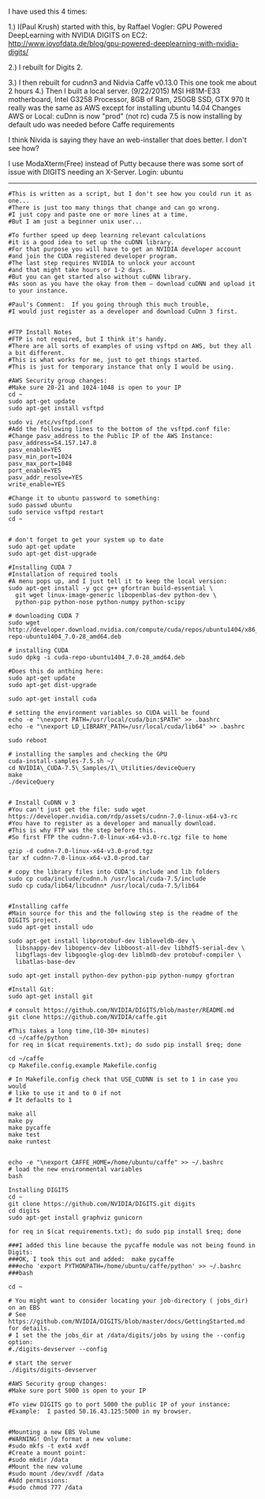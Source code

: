 ﻿I have used this 4 times:

1.) I(Paul Krush) started with this, by Raffael Vogler:
GPU Powered DeepLearning with NVIDIA DIGITS on EC2:
http://www.joyofdata.de/blog/gpu-powered-deeplearning-with-nvidia-digits/

2.) I rebuilt for Digits 2.

3.) I then rebuilt for cudnn3 and Nidvia Caffe v0.13.0 
	This one took me about 2 hours 
4.) Then I built a local server. (9/22/2015)
	MSI H81M-E33 motherboard, Intel G3258 Processor, 8GB of Ram, 250GB SSD, GTX 970
	It really was the same as AWS except for installing ubuntu 14.04
	Changes AWS or Local:
		cuDnn is now "prod" (not rc) 
		cuda 7.5 is now installing by default
		udo was needed before Caffe requirements

I think Nivida is saying they have an web-installer that does better. I don't see how?

I use ModaXterm(Free) instead of Putty because there was some sort of issue with 
	DIGITS needing an X-Server. Login: ubuntu
*************************************************************************
```
#This is written as a script, but I don't see how you could run it as one...
#There is just too many things that change and can go wrong. 
#I just copy and paste one or more lines at a time. 
#But I am just a beginner unix user...

#To further speed up deep learning relevant calculations 
#it is a good idea to set up the cuDNN library.
#For that purpose you will have to get an NVIDIA developer account
#and join the CUDA registered developer program. 
#The last step requires NVIDIA to unlock your account 
#and that might take hours or 1-2 days.
#But you can get started also without cuDNN library. 
#As soon as you have the okay from them – download cuDNN and upload it to your instance.

#Paul's Comment:  If you going through this much trouble, 
#I would just register as a developer and download CuDnn 3 first. 


#FTP Install Notes
#FTP is not required, but I think it's handy. 
#There are all sorts of examples of using vsftpd on AWS, but they all a bit different. 
#This is what works for me, just to get things started. 
#This is just for temporary instance that only I would be using. 

#AWS Security group changes: 
#Make sure 20-21 and 1024-1048 is open to your IP
cd ~
sudo apt-get update
sudo apt-get install vsftpd

sudo vi /etc/vsftpd.conf
#Add the following lines to the bottom of the vsftpd.conf file:
#Change pasv_address to the Public IP of the AWS Instance:
pasv_address=54.157.147.8
pasv_enable=YES
pasv_min_port=1024
pasv_max_port=1048
port_enable=YES
pasv_addr_resolve=YES
write_enable=YES

#Change it to ubuntu password to something: 
sudo passwd ubuntu
sudo service vsftpd restart
cd ~


# don't forget to get your system up to date
sudo apt-get update
sudo apt-get dist-upgrade

#Installing CUDA 7
#Installation of required tools
#A menu pops up, and I just tell it to keep the local version:
sudo apt-get install -y gcc g++ gfortran build-essential \
  git wget linux-image-generic libopenblas-dev python-dev \
  python-pip python-nose python-numpy python-scipy
 
# downloading CUDA 7
sudo wget http://developer.download.nvidia.com/compute/cuda/repos/ubuntu1404/x86_64/cuda-repo-ubuntu1404_7.0-28_amd64.deb

# installing CUDA
sudo dpkg -i cuda-repo-ubuntu1404_7.0-28_amd64.deb
 
#Does this do anthing here:
sudo apt-get update
sudo apt-get dist-upgrade

sudo apt-get install cuda
 
# setting the environment variables so CUDA will be found
echo -e "\nexport PATH=/usr/local/cuda/bin:$PATH" >> .bashrc
echo -e "\nexport LD_LIBRARY_PATH=/usr/local/cuda/lib64" >> .bashrc
 
sudo reboot
 
# installing the samples and checking the GPU
cuda-install-samples-7.5.sh ~/
cd NVIDIA\_CUDA-7.5\_Samples/1\_Utilities/deviceQuery  
make  
./deviceQuery


# Install CuDNN v 3
#You can't just get the file: sudo wget https://developer.nvidia.com/rdp/assets/cudnn-7.0-linux-x64-v3-rc
#You have to register as a developer and manually download. 
#This is why FTP was the step before this. 
#So first FTP the cudnn-7.0-linux-x64-v3.0-rc.tgz file to home

gzip -d cudnn-7.0-linux-x64-v3.0-prod.tgz
tar xf cudnn-7.0-linux-x64-v3.0-prod.tar

# copy the library files into CUDA's include and lib folders
sudo cp cuda/include/cudnn.h /usr/local/cuda-7.5/include
sudo cp cuda/lib64/libcudnn* /usr/local/cuda-7.5/lib64


#Installing caffe
#Main source for this and the following step is the readme of the DIGITS project.
sudo apt-get install udo

sudo apt-get install libprotobuf-dev libleveldb-dev \
  libsnappy-dev libopencv-dev libboost-all-dev libhdf5-serial-dev \
  libgflags-dev libgoogle-glog-dev liblmdb-dev protobuf-compiler \
  libatlas-base-dev
 
sudo apt-get install python-dev python-pip python-numpy gfortran

#Install Git:
sudo apt-get install git

# consult https://github.com/NVIDIA/DIGITS/blob/master/README.md
git clone https://github.com/NVIDIA/caffe.git   
 
#This takes a long time,(10-30+ minutes)
cd ~/caffe/python
for req in $(cat requirements.txt); do sudo pip install $req; done
 
cd ~/caffe
cp Makefile.config.example Makefile.config
 
# In Makefile.config check that USE_CUDNN is set to 1 in case you would
# like to use it and to 0 if not
# It defaults to 1 

make all
make py
make pycaffe
make test
make runtest


echo -e "\nexport CAFFE_HOME=/home/ubuntu/caffe" >> ~/.bashrc
# load the new environmental variables
bash

Installing DIGITS
cd ~
git clone https://github.com/NVIDIA/DIGITS.git digits   
cd digits
sudo apt-get install graphviz gunicorn

for req in $(cat requirements.txt); do sudo pip install $req; done

###I added this line because the pycaffe module was not being found in Digits:
###OK, I took this out and added:  make pycaffe
###echo 'export PYTHONPATH=/home/ubuntu/caffe/python' >> ~/.bashrc 
###bash 

cd ~

# You might want to consider locating your job-directory ( jobs_dir) on an EBS 
# See https://github.com/NVIDIA/DIGITS/blob/master/docs/GettingStarted.md for details. 
# I set the the jobs_dir at /data/digits/jobs by using the --config option:
#./digits-devserver --config

# start the server
./digits/digits-devserver

#AWS Security group changes: 
#Make sure port 5000 is open to your IP

#To view DIGITS go to port 5000 the public IP of your instance:
#Example:  I pasted 50.16.43.125:5000 in my browser. 


#Mounting a new EBS Volume
#WARNING! Only format a new volume:
#sudo mkfs -t ext4 xvdf
#Create a mount point:
#sudo mkdir /data
#Mount the new volume
#sudo mount /dev/xvdf /data
#Add permissions:
#sudo chmod 777 /data
```
